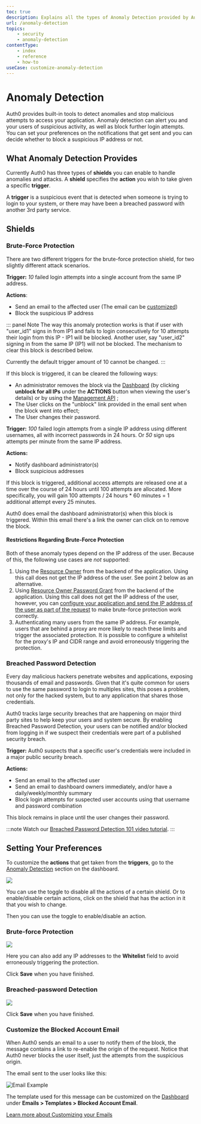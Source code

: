 ```yaml
---
toc: true
description: Explains all the types of Anomaly Detection provided by Auth0 and how to enable them.
url: /anomaly-detection
topics:
    - security
    - anomaly-detection
contentType: 
    - index
    - reference
    - how-to
useCase: customize-anomaly-detection
---
```


# Anomaly Detection

Auth0 provides built-in tools to detect anomalies and stop malicious attempts to access your application. Anomaly detection can alert you and your users of suspicious activity, as well as block further login attempts. You can set your preferences on the notifications that get sent and you can decide whether to block a suspicious IP address or not.

## What Anomaly Detection Provides

Currently Auth0 has three types of **shields** you can enable to handle anomalies and attacks.  A **shield** specifies the **action** you wish to take given a specific **trigger**.

A **trigger** is a suspicious event that is detected when someone is trying to login to your system, or there may have been a breached password with another 3rd party service.

## Shields

### Brute-Force Protection
There are two different triggers for the brute-force protection shield, for two slightly different attack scenarios.

**Trigger:** *10* failed login attempts into a single account from the same IP address.

**Actions**:
* Send an email to the affected user (The email can be [customized](#customize-the-blocked-account-email))
* Block the suspicious IP address

::: panel Note
The way this anomaly protection works is that if user with "user_id1" signs in from IP1 and fails to login consecutively for 10 attempts their login from this IP - IP1 will be blocked. Another user, say "user_id2" signing in from the same IP (IP1) will not be blocked. The mechanism to clear this block is described below.

Currently the default trigger amount of 10 cannot be changed.
:::

If this block is triggered, it can be cleared the following ways:

* An administrator removes the block via the [Dashboard](${manage_url}) (by clicking **unblock for all IPs** under the **ACTIONS** button when viewing the user's details) or by using the [Management API](/api/management/v2#!/User_Blocks/delete_user_blocks) ;
* The User clicks on the "unblock" link provided in the email sent when the block went into effect;
* The User changes their password.


**Trigger:** *100* failed login attempts from a single IP address using different usernames, all with incorrect passwords in 24 hours. Or *50* sign ups attempts per minute from the same IP address.

**Actions:**
* Notify dashboard administrator(s)
* Block suspicious addresses

If this block is triggered, additional access attempts are released one at a time over the course of 24 hours until 100 attempts are allocated. More specifically, you will gain 100 attempts / 24 hours * 60 minutes = 1 additional attempt every 25 minutes.

Auth0 does email the dashboard administrator(s) when this block is triggered. Within this email there's a link the owner can click on to remove the block.

#### Restrictions Regarding Brute-Force Protection

Both of these anomaly types depend on the IP address of the user. Because of this, the following use cases are *not* supported:

1. Using the [Resource Owner](/api/authentication#resource-owner) from the backend of the application. Using this call does not get the IP address of the user. See point 2 below as an alternative.
2. Using [Resource Owner Password Grant](/api-auth/grant/password) from the backend of the application. Using this call does not get the IP address of the user, however, you can [configure your application and send the IP address of the user as part of the request](/api-auth/tutorials/using-resource-owner-password-from-server-side) to make brute-force protection work correctly.
3. Authenticating many users from the same IP address. For example, users that are behind a proxy are more likely to reach these limits and trigger the associated protection. It is possible to configure a whitelist for the proxy's IP and CIDR range and avoid erroneously triggering the protection.

### Breached Password Detection

Every day malicious hackers penetrate websites and applications, exposing thousands of email and passwords. Given that it's quite common for users to use the same password to login to multiples sites, this poses a problem, not only for the hacked system, but to any application that shares those credentials.

Auth0 tracks large security breaches that are happening on major third party sites to help keep your users and system secure. By enabling Breached Password Detection, your users can be notified and/or blocked from logging in if we suspect their credentials were part of a published security breach.

**Trigger:** Auth0 suspects that a specific user's credentials were included in a major public security breach.

**Actions:**
* Send an email to the affected user
* Send an email to dashboard owners immediately, and/or have a daily/weekly/monthly summary
* Block login attempts for suspected user accounts using that username and password combination

This block remains in place until the user changes their password.

:::note
Watch our [Breached Password Detection 101 video tutorial](https://auth0.com/resources/videos/learn-about-breached-password-detection).
:::

## Setting Your Preferences

To customize the **actions** that get taken from the **triggers**, go to the [Anomaly Detection](${manage_url}/#/anomaly) section on the dashboard.

![](/media/articles/anomaly-detection/anomaly-detection-overview.png)

You can use the toggle to disable all the actions of a certain shield. Or to enable/disable certain actions, click on the shield that has the action in it that you wish to change.

Then you can use the toggle to enable/disable an action.

### Brute-force Protection

![](/media/articles/anomaly-detection/brute-force-shield.png)

Here you can also add any IP addresses to the **Whitelist** field to avoid erroneously triggering the protection.

Click **Save** when you have finished.

### Breached-password Detection

![](/media/articles/anomaly-detection/breached-password-shield.png)

Click **Save** when you have finished.

### Customize the Blocked Account Email

When Auth0 sends an email to a user to notify them of the block, the message contains a link to re-enable the origin of the request. Notice that Auth0 never blocks the user itself, just the attempts from the suspicious origin.

The email sent to the user looks like this:

![Email Example](/media/articles/brute-force-protection/bfp-2015-12-29_1832.png)

The template used for this message can be customized on the [Dashboard](${manage_url}/#/emails) under __Emails > Templates > Blocked Account Email__.

[Learn more about Customizing your Emails](/email/templates)

